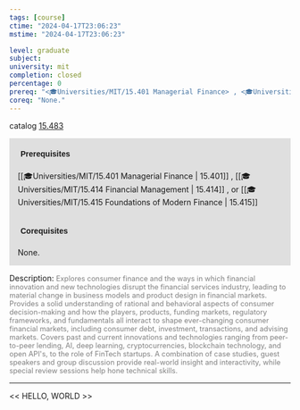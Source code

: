 ```yaml
---
tags: [course]
ctime: "2024-04-17T23:06:23"
mstime: "2024-04-17T23:06:23"

level: graduate
subject: 
university: mit
completion: closed
percentage: 0
prereq: "<🎓Universities/MIT/15.401 Managerial Finance> , <🎓Universities/MIT/15.414 Financial Management> , or <🎓Universities/MIT/15.415 Foundations of Modern Finance>"
coreq: "None."
---
```


catalog [15.483](http://student.mit.edu/catalog/m15b.html#15.483)

<span style="display: block; padding: 15px; background-color: rgb(100, 100, 100, 0.2);"><font id="m_prereq1179_0" style="display: block; font-family: Arial, sans-serif; font-weight: bold; padding: 5px">Prerequisites</font><br><span id="prereq1179_0">[[🎓Universities/MIT/15.401 Managerial Finance | 15.401]] , [[🎓Universities/MIT/15.414 Financial Management | 15.414]] , or [[🎓Universities/MIT/15.415 Foundations of Modern Finance | 15.415]]</span></span>
<span style="display: block; padding: 15px; background-color: rgb(100, 100, 100, 0.2);"><font id="m_coreq1179_0" style="display: block; font-family: Arial, sans-serif; font-weight: bold; padding: 5px">Corequisites</font><br><span id="coreq1179_0">None.</span></span>

<font style="">Description:</font>
<font style="color: grey; font-size: 0.8rem;">Explores consumer finance and the ways in which financial innovation and new technologies disrupt the financial services industry, leading to material change in business models and product design in financial markets. Provides a solid understanding of rational and behavioral aspects of consumer decision-making and how the players, products, funding markets, regulatory frameworks, and fundamentals all interact to shape ever-changing consumer financial markets, including consumer debt, investment, transactions, and advising markets. Covers past and current innovations and technologies ranging from peer-to-peer lending, AI, deep learning, cryptocurrencies, blockchain technology, and open API's, to the role of FinTech startups. A combination of case studies, guest speakers and group discussion provide real-world insight and interactivity, while special review sessions help hone technical skills.</font>



---

<< HELLO, WORLD >>
